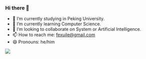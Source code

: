 ### Hi there 👋

- 🔭 I’m currently studying in Peking University.
- 🌱 I’m currently learning Computer Science.
- 👯 I’m looking to collaborate on System or Artificial Intelligence.
- 📫 How to reach me: fexuile@gmail.com
- 😄 Pronouns: he/him


![](https://github-readme-stats.vercel.app/api?username=fexuile)
